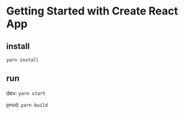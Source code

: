 # Getting Started with Create React App

## install

`yarn install`

## run

dev:
`yarn start`

prod:
`yarn build`